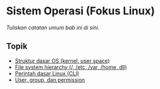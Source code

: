 # Sistem Operasi (Fokus Linux)

_Tuliskan catatan umum bab ini di sini._

## Topik

- [Struktur dasar OS (kernel, user space)](01--truktur-dasar-kernel-user-space-.md)
- [File system hierarchy (/, /etc, /var, /home, dll)](02--ile-system-hierarchy-etc-var-home-dll-.md)
- [Perintah dasar Linux (CLI)](03--erintah-dasar-inux-.md)
- [User, group, dan permission](04--ser-group-dan-permission.md)
